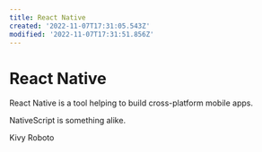 ```yaml
---
title: React Native
created: '2022-11-07T17:31:05.543Z'
modified: '2022-11-07T17:31:51.856Z'
---
```


# React Native

React Native is a tool helping to build cross-platform mobile apps.

NativeScript is something alike.

Kivy Roboto
